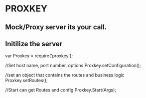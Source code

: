 # PROXKEY

## Mock/Proxy server its your call.

## Initilize the server

var Proxkey = require('proxkey');

//Set host name, port number, options
Proxkey.setConfiguration();

//set an object that contains the routes and business logic
Proxkey.setRoutes();

//Start can get Routes and config
Proxkey.Start(Args);